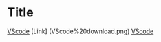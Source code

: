 # Title

[VScode](https://code.visualstudio.com/)
[Link]            (VScode%20download.png)
[VScode](VScode%20download.png)